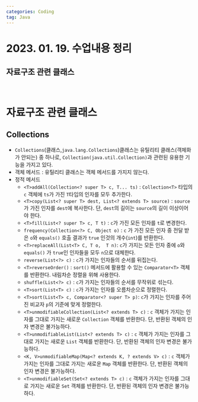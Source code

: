```yaml
---
categories: Coding	
tag: Java
---
```


# 2023. 01. 19. 수업내용 정리
## 자료구조 관련 클래스

<br>

# 자료구조 관련 클래스
## Collections
* `Collections`(클래스,`java.lang.Collections`)클래스는 유틸리티 클래스(객체화가 안되는) 중 하나로, `Collection(java.util.Collection)`과 관련된 유용한 기능을 가지고 있다.
* 객체 메서드 : 유틸리티 클래스는 객체 메서드를 가지지 않는다.
* 정적 메서드 
  * `<T>addAll(Collection<? super T> c, T... ts)` : `Collection<T>` 타입의 `c` 객체에 `ts`가 가진 `T`타입의 인자를 모두 추가한다. 
  * `<T>copy(List<? super T> dest, List<? extends T> source)` : `source`가 가진 인자를 `dest`에 복사한다. 단, `dest`의 길이는 `source`의 길이 이상이어야 한다. 
  * `<T>fill(List<? super T> c, T t)` : `c`가 가진 모든 인자를 `t`로 변경한다. 
  * `frequency(Collection<?> C, Object o)` : `c` 가 가진 모든 인자 중 전달 받은 `o`와 `equals()` 호출 결과가 `true` 인것의 개수(`int`)를 반환한다. 
  * `<T>replaceAll(List<T> C, T o,  T n)`: `c`가 가지는 모든 인자 중에 `o`와 `equals()` 가 `true`인 인자들을 모두 `n`으로 대체한다. 
  * `reverse(List<?> c)` : `c`가 가지는 인자들의 순서를 뒤집는다.
  * `<T>reverseOrder()` : `sort()` 메서드에 활용할 수 있는 `Comparator<T>` 객체를 반환한다. 내림차순 정렬을 위해 사용한다.
  * `shuffle(List<?> c)` : `c`가 가지는 인자들의 순서를 무작위로 섞는다. 
  * `<T>sort(List<T> c)` : `c`가 가지는 인자를 오름차순으로 정렬한다. 
  * `<T>sort(List<T> c, Comparator<? super T> p)`: `c`가 가지는 인자를 주어진 비교자 `p`의 기준에 맞게 정렬한다.
  * `<T>unmodifiableCollection(List<? extends T> c)` : `c` 객체가 가지는 인자를 그대로 가지는 새로운 `Collection` 객체를 반환한다. 단, 반환된 객체의 인자 변경은 불가능하다.
  * `<T>unmodifiableList(List<? extends T> c)` : `c` 객체가 가지는 인자를 그대로 가지는 새로운 `List` 객체를 반환한다. 단, 반환된 객체의 인자 변경은 불가능하다. 
  * `<K, V>unmodifiableMap(Map<? extends K, ? extends V> c)` : `c` 객체가 가지는 인자를 그대로 가지는 새로운 `Map` 객체를 반환한다. 단, 반환된 객체의 인자 변경은 불가능하다. 
  * `<T>unmodifiableSet(Set<? extends T> c)` : `c` 객체가 가지는 인자를 그대로 가지는 새로운 `Set` 객체를 반환한다. 단, 반환된 객체의 인자 변경은 불가능하다.

